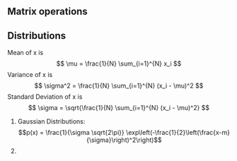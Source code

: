 ## Matrix operations

## Distributions
Mean of x is $$
\mu = \frac{1}{N} \sum_{i=1}^{N} x_i
$$
Variance of x is $$
\sigma^2 = \frac{1}{N} \sum_{i=1}^{N} (x_i - \mu)^2
$$
Standard Deviation of x is $$
\sigma = \sqrt{\frac{1}{N} \sum_{i=1}^{N} (x_i - \mu)^2}
$$
1. Gaussian Distributions: $$p(x) = \frac{1}{\sigma \sqrt{2\pi}} \exp\left(-\frac{1}{2}\left(\frac{x-m}{\sigma}\right)^2\right)$$
2. 